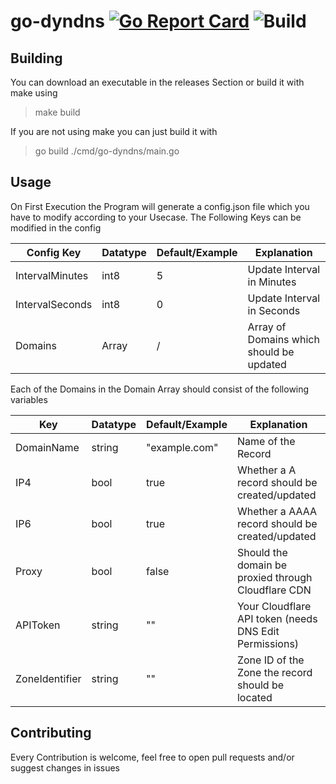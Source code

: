 # go-dyndns [![Go Report Card](https://goreportcard.com/badge/github.com/TimoSLE/go-dyndns)](https://goreportcard.com/report/github.com/TimoSLE/go-dyndns) ![Build](https://github.com/TimoSLE/go-dyndns/workflows/build/badge.svg)


## Building
You can download an executable in the releases Section or build it with make using
> make build

If you are not using make you can just build it with
>go build ./cmd/go-dyndns/main.go

## Usage
On First Execution the Program will generate a config.json file which you have to modify according to your Usecase.
The Following Keys can be modified in the config

Config Key | Datatype | Default/Example | Explanation
------------ | ------------- | ------------- | -------------
IntervalMinutes | int8 | 5 | Update Interval in Minutes
IntervalSeconds | int8 | 0 | Update Interval in Seconds
Domains | Array | / | Array of Domains which should be updated

Each of the Domains in the Domain Array should consist of the following variables

Key | Datatype | Default/Example | Explanation
------------ | ------------- | ------------- | -------------
DomainName | string | "example.com" | Name of the Record
IP4 | bool | true | Whether a A record should be created/updated
IP6 | bool | true | Whether a AAAA record should be created/updated
Proxy | bool | false | Should the domain be proxied through Cloudflare CDN
APIToken | string | "" | Your Cloudflare API token (needs DNS Edit Permissions)
ZoneIdentifier | string | "" | Zone ID of the Zone the record should be located



## Contributing
Every Contribution is welcome, feel free to open pull requests and/or suggest changes in issues
